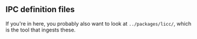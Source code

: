 ## IPC definition files

If you're in here, you probably also want to look at `../packages/licc/`, which is the tool that ingests these.
